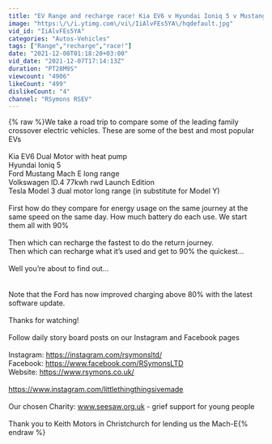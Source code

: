 ```yaml
---
title: "EV Range and recharge race! Kia EV6 v Hyundai Ioniq 5 v Mustang Mach-e v Tesla Model Y (3) v VW ID4"
image: "https:\/\/i.ytimg.com\/vi\/IiAlvFEs5YA\/hqdefault.jpg"
vid_id: "IiAlvFEs5YA"
categories: "Autos-Vehicles"
tags: ["Range","recharge","race!"]
date: "2021-12-08T01:18:20+03:00"
vid_date: "2021-12-07T17:14:13Z"
duration: "PT28M9S"
viewcount: "4906"
likeCount: "499"
dislikeCount: "4"
channel: "RSymons RSEV"
---
```

{% raw %}We take a road trip to compare some of the leading family crossover electric vehicles. These are some of the best and most popular EVs <br /><br />Kia EV6 Dual Motor with heat pump <br />Hyundai Ioniq 5<br />Ford Mustang Mach E long range<br />Volkswagen ID.4 77kwh rwd Launch Edition<br />Tesla Model 3 dual motor long range (in substitute for Model Y) <br /><br />First how do they compare for energy usage on the same journey at the same speed on the same day. How much battery do each use. We start them all with 90%<br /><br />Then which can recharge the fastest to do the return journey.<br />Then which can recharge what it’s used and get to 90% the quickest…<br /><br />Well you’re about to find out…<br /><br /><br />Note that the Ford has now improved charging above 80% with the latest software update. <br /><br />Thanks for watching! <br /><br />Follow daily story board posts on our Instagram and Facebook pages<br /><br />Instagram: <a rel="nofollow" target="blank" href="https://instagram.com/rsymonsltd/​">https://instagram.com/rsymonsltd/​</a><br />Facebook: <a rel="nofollow" target="blank" href="https://www.facebook.com/RSymonsLTD​">https://www.facebook.com/RSymonsLTD​</a><br />Website: <a rel="nofollow" target="blank" href="https://www.rsymons.co.uk/​">https://www.rsymons.co.uk/​</a><br /><br /><a rel="nofollow" target="blank" href="https://www.instagram.com/littlethingthingsivemade">https://www.instagram.com/littlethingthingsivemade</a><br /><br />Our chosen Charity: www.seesaw.org.uk - grief support for young people<br /><br />Thank you to Keith Motors in Christchurch for lending us the Mach-E{% endraw %}
